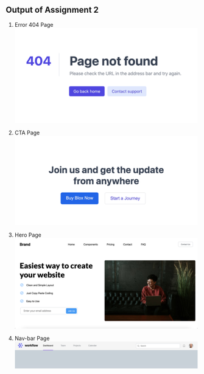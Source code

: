 ## Output of Assignment 2

1. Error 404 Page
![](Error%20404%20Page%20Output.png)

2. CTA Page
![](CTA%20Page%20Output.png)

3. Hero Page
![](Hero%20Page%20Output.png)

4. Nav-bar Page
![](Nav-bar%20Page%20Output.png)

